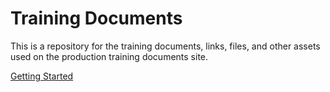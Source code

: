 # Training Documents

This is a repository for the training documents, links, files, and other assets used on the production training documents site.

[Getting Started](https://olivebaptistchurch.github.io)